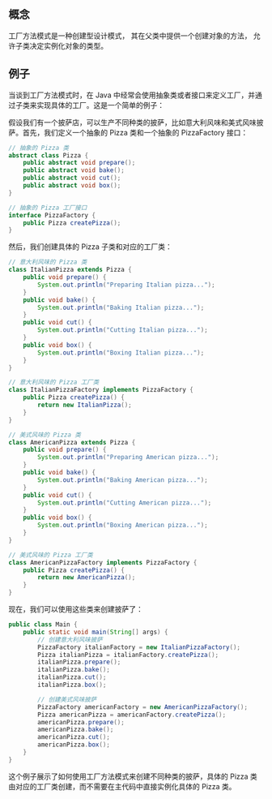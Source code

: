 ## 概念
工厂方法模式是一种创建型设计模式， 其在父类中提供一个创建对象的方法， 允许子类决定实例化对象的类型。

## 例子
当谈到工厂方法模式时，在 Java 中经常会使用抽象类或者接口来定义工厂，并通过子类来实现具体的工厂。这是一个简单的例子：

假设我们有一个披萨店，可以生产不同种类的披萨，比如意大利风味和美式风味披萨。首先，我们定义一个抽象的 Pizza 类和一个抽象的 PizzaFactory 接口：

```java
// 抽象的 Pizza 类
abstract class Pizza {
    public abstract void prepare();
    public abstract void bake();
    public abstract void cut();
    public abstract void box();
}

// 抽象的 Pizza 工厂接口
interface PizzaFactory {
    public Pizza createPizza();
}
```

然后，我们创建具体的 Pizza 子类和对应的工厂类：

```java
// 意大利风味的 Pizza 类
class ItalianPizza extends Pizza {
    public void prepare() {
        System.out.println("Preparing Italian pizza...");
    }
    public void bake() {
        System.out.println("Baking Italian pizza...");
    }
    public void cut() {
        System.out.println("Cutting Italian pizza...");
    }
    public void box() {
        System.out.println("Boxing Italian pizza...");
    }
}

// 意大利风味的 Pizza 工厂类
class ItalianPizzaFactory implements PizzaFactory {
    public Pizza createPizza() {
        return new ItalianPizza();
    }
}

// 美式风味的 Pizza 类
class AmericanPizza extends Pizza {
    public void prepare() {
        System.out.println("Preparing American pizza...");
    }
    public void bake() {
        System.out.println("Baking American pizza...");
    }
    public void cut() {
        System.out.println("Cutting American pizza...");
    }
    public void box() {
        System.out.println("Boxing American pizza...");
    }
}

// 美式风味的 Pizza 工厂类
class AmericanPizzaFactory implements PizzaFactory {
    public Pizza createPizza() {
        return new AmericanPizza();
    }
}
```

现在，我们可以使用这些类来创建披萨了：

```java
public class Main {
    public static void main(String[] args) {
        // 创建意大利风味披萨
        PizzaFactory italianFactory = new ItalianPizzaFactory();
        Pizza italianPizza = italianFactory.createPizza();
        italianPizza.prepare();
        italianPizza.bake();
        italianPizza.cut();
        italianPizza.box();

        // 创建美式风味披萨
        PizzaFactory americanFactory = new AmericanPizzaFactory();
        Pizza americanPizza = americanFactory.createPizza();
        americanPizza.prepare();
        americanPizza.bake();
        americanPizza.cut();
        americanPizza.box();
    }
}
```

这个例子展示了如何使用工厂方法模式来创建不同种类的披萨，具体的 Pizza 类由对应的工厂类创建，而不需要在主代码中直接实例化具体的 Pizza 类。
